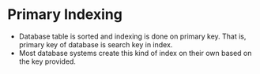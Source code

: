 # Primary Indexing

- Database table is sorted and indexing is done on primary key. That is, primary key of database is search key in index.
- Most database systems create this kind of index on their own based on the key provided.
